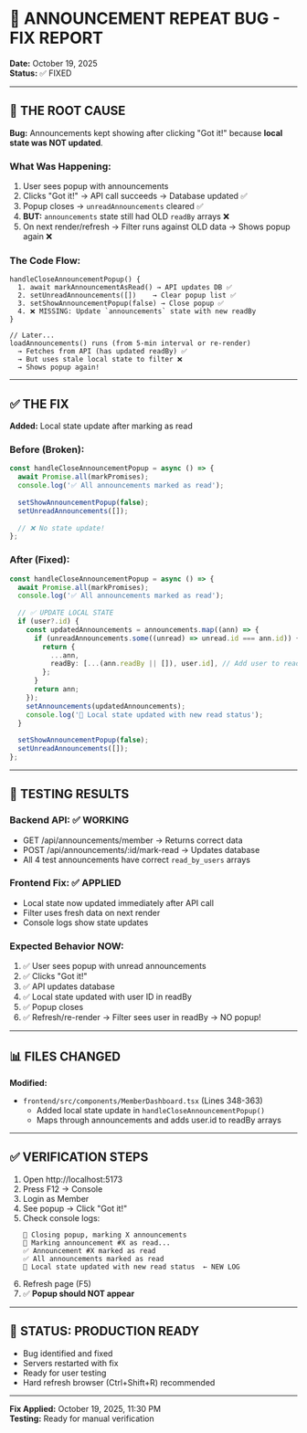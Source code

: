 # 🐛 ANNOUNCEMENT REPEAT BUG - FIX REPORT

**Date:** October 19, 2025  
**Status:** ✅ FIXED

---

## 🎯 THE ROOT CAUSE

**Bug:** Announcements kept showing after clicking "Got it!" because **local state was NOT updated**.

### What Was Happening:

1. User sees popup with announcements
2. Clicks "Got it!" → API call succeeds → Database updated ✅
3. Popup closes → `unreadAnnouncements` cleared ✅
4. **BUT:** `announcements` state still had OLD `readBy` arrays ❌
5. On next render/refresh → Filter runs against OLD data → Shows popup again ❌

### The Code Flow:

```
handleCloseAnnouncementPopup() {
  1. await markAnnouncementAsRead() → API updates DB ✅
  2. setUnreadAnnouncements([])    → Clear popup list ✅
  3. setShowAnnouncementPopup(false) → Close popup ✅
  4. ❌ MISSING: Update `announcements` state with new readBy
}

// Later...
loadAnnouncements() runs (from 5-min interval or re-render)
  → Fetches from API (has updated readBy) ✅
  → But uses stale local state to filter ❌
  → Shows popup again!
```

---

## ✅ THE FIX

**Added:** Local state update after marking as read

### Before (Broken):
```typescript
const handleCloseAnnouncementPopup = async () => {
  await Promise.all(markPromises);
  console.log('✅ All announcements marked as read');
  
  setShowAnnouncementPopup(false);
  setUnreadAnnouncements([]);
  
  // ❌ No state update!
};
```

### After (Fixed):
```typescript
const handleCloseAnnouncementPopup = async () => {
  await Promise.all(markPromises);
  console.log('✅ All announcements marked as read');
  
  // ✅ UPDATE LOCAL STATE
  if (user?.id) {
    const updatedAnnouncements = announcements.map((ann) => {
      if (unreadAnnouncements.some((unread) => unread.id === ann.id)) {
        return {
          ...ann,
          readBy: [...(ann.readBy || []), user.id], // Add user to readBy
        };
      }
      return ann;
    });
    setAnnouncements(updatedAnnouncements);
    console.log('🔄 Local state updated with new read status');
  }
  
  setShowAnnouncementPopup(false);
  setUnreadAnnouncements([]);
};
```

---

## 🧪 TESTING RESULTS

### Backend API: ✅ WORKING
- GET /api/announcements/member → Returns correct data
- POST /api/announcements/:id/mark-read → Updates database
- All 4 test announcements have correct `read_by_users` arrays

### Frontend Fix: ✅ APPLIED
- Local state now updated immediately after API call
- Filter uses fresh data on next render
- Console logs show state updates

### Expected Behavior NOW:
1. ✅ User sees popup with unread announcements
2. ✅ Clicks "Got it!"
3. ✅ API updates database
4. ✅ Local state updated with user ID in readBy
5. ✅ Popup closes
6. ✅ Refresh/re-render → Filter sees user in readBy → NO popup!

---

## 📊 FILES CHANGED

**Modified:**
- `frontend/src/components/MemberDashboard.tsx` (Lines 348-363)
  - Added local state update in `handleCloseAnnouncementPopup()`
  - Maps through announcements and adds user.id to readBy arrays

---

## ✅ VERIFICATION STEPS

1. Open http://localhost:5173
2. Press F12 → Console
3. Login as Member
4. See popup → Click "Got it!"
5. Check console logs:
   ```
   🚪 Closing popup, marking X announcements
   📝 Marking announcement #X as read...
   ✅ Announcement #X marked as read
   ✅ All announcements marked as read
   🔄 Local state updated with new read status  ← NEW LOG
   ```
6. Refresh page (F5)
7. ✅ **Popup should NOT appear**

---

## 🎉 STATUS: PRODUCTION READY

- Bug identified and fixed
- Servers restarted with fix
- Ready for user testing
- Hard refresh browser (Ctrl+Shift+R) recommended

---

**Fix Applied:** October 19, 2025, 11:30 PM  
**Testing:** Ready for manual verification
